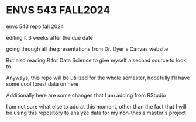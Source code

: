 # ENVS 543 FALL2024

envs 543 repo fall 2024

editing it 3 weeks after the due date

going through all the presentations from Dr. Dyer's Canvas website

But also reading R for Data Science to give myself a second source to look to.

Anyways, this repo will be utilized for the whole semester, hopefully I'll have some cool forest data on here

Additionally here are some changes that I am adding from RStudio

I am not sure what else to add at this moment, other than the fact that I will be using this repository to analyze data for my non-thesis master's project